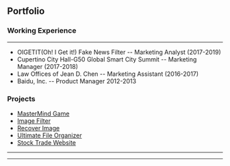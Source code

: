 ## Portfolio


### Working Experience
---
* OIGETIT(Oh! I Get it!) Fake News Filter -- Marketing Analyst (2017-2019) 
* Cupertino City Hall-G50 Global Smart City Summit -- Marketing Manager (2017-2018)
* Law Offices of Jean D. Chen -- Marketing Assistant (2016-2017)
* Baidu, Inc.  -- Product Manager  2012-2013


<!---[Project 1 Title](/sample_page)
<img src="images/dummy_thumbnail.jpg?raw=true"/> -->

<!---[Project 2 Title](/pdf/sample_presentation.pdf)
<img src="images/dummy_thumbnail.jpg?raw=true"/> -->


<!---[Project 3 Title](http://example.com/)
<img src="images/dummy_thumbnail.jpg?raw=true"/> -->



### Projects

- [MasterMind Game](https://github.com/mariloca/MasterMind)
- [Image Filter](https://github.com/mariloca/cs50_image-filter)
- [Recover Image](https://github.com/mariloca/cs50_recover-image)
- [Ultimate File Organizer](https://github.com/mariloca/excelVBA/tree/master/Ultimate%20Grade%20Management%20System)
- [Stock Trade Website](https://github.com/mariloca/cs50x_2020/tree/master/pset8(web)/finance)

---




---

